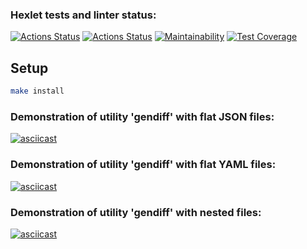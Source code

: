 ### Hexlet tests and linter status:
[![Actions Status](https://github.com/gaivanchi/frontend-project-46/workflows/hexlet-check/badge.svg)](https://github.com/gaivanchi/frontend-project-46/actions)
[![Actions Status](https://github.com/gaivanchi/frontend-project-46/actions/workflows/github-check.yml/badge.svg)](https://github.com/gaivanchi/frontend-project-46/actions/workflows/github-check.yml)
[![Maintainability](https://api.codeclimate.com/v1/badges/677bcb06ff97dea512f5/maintainability)](https://codeclimate.com/github/gaivanchi/frontend-project-46/maintainability)
[![Test Coverage](https://api.codeclimate.com/v1/badges/677bcb06ff97dea512f5/test_coverage)](https://codeclimate.com/github/gaivanchi/frontend-project-46/test_coverage)

## Setup
```sh
make install
```

### Demonstration of utility 'gendiff' with flat JSON files:
[![asciicast](https://asciinema.org/a/QBC7umYB53UOvpodO0lZjkJbt.svg)](https://asciinema.org/a/QBC7umYB53UOvpodO0lZjkJbt)

### Demonstration of utility 'gendiff' with flat YAML files:
[![asciicast](https://asciinema.org/a/FIi8qQj7q0MIQ1KZh2DPt92ZF.svg)](https://asciinema.org/a/FIi8qQj7q0MIQ1KZh2DPt92ZF)

### Demonstration of utility 'gendiff' with nested files:
[![asciicast](https://asciinema.org/a/pc4zYB0IXeYIK3cJOGl3km14z.svg)](https://asciinema.org/a/pc4zYB0IXeYIK3cJOGl3km14z)

